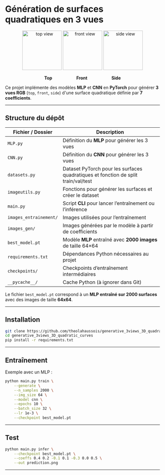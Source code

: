 # Génération de surfaces quadratiques en 3 vues

<p align="center">
  <img src="https://github.com/user-attachments/assets/f6106502-14b9-42a4-94d4-aa1707f43508" alt="top view" width="128" />
  <img src="https://github.com/user-attachments/assets/3083ee7a-bcb4-46cb-8bce-8cb0b6faafca" alt="front view" width="128" />
  <img src="https://github.com/user-attachments/assets/55cfbf40-36c9-4473-aff1-839351b23175" alt="side view" width="128" />
</p>

<p align="center">
  <strong>Top</strong> &nbsp;&nbsp;&nbsp;&nbsp;&nbsp;&nbsp;&nbsp;&nbsp;&nbsp;&nbsp;&nbsp;&nbsp;&nbsp;&nbsp;&nbsp;&nbsp;&nbsp;&nbsp; <strong>Front</strong> &nbsp;&nbsp;&nbsp;&nbsp;&nbsp;&nbsp;&nbsp;&nbsp;&nbsp;&nbsp;&nbsp;&nbsp;&nbsp;&nbsp;&nbsp;&nbsp;&nbsp;&nbsp; <strong>Side</strong>
</p>





Ce projet implémente des modèles **MLP** et **CNN** en **PyTorch** pour générer **3 vues RGB** (`top`, `front`, `side`) d'une surface quadratique définie par **7 coefficients**.

---

## Structure du dépôt

| Fichier / Dossier      | Description                                                                        |
| ---------------------- | ---------------------------------------------------------------------------------- |
| `MLP.py`               | Définition du **MLP** pour générer les 3 vues                                        |
| `CNN.py`               | Définition du **CNN** pour générer les 3 vues                                        |
| `datasets.py`          | Dataset PyTorch pour les surfaces quadratiques et fonction de split train/val/test |
| `imageutils.py`        | Fonctions pour générer les surfaces et créer le dataset                              |
| `main.py`              | Script **CLI** pour lancer l’entraînement ou l’inférence                             |
| `images_entrainement/` | Images utilisées pour l’entraînement                                               |
| `images_gen/`          | Images générées par le modèle à partir de coefficients                             |
| `best_model.pt`        | Modèle **MLP** entraîné avec **2000 images** de taille 64×64                       |
| `requirements.txt`     | Dépendances Python nécessaires au projet                                           |
| `checkpoints/`         | Checkpoints d’entraînement intermédiaires                                          |
| `__pycache__/`         | Cache Python (à ignorer dans Git)                                                  |

Le fichier `best_model.pt` correspond à un **MLP entraîné sur 2000 surfaces** avec des images de taille **64x64**.

---

## Installation

```bash
git clone https://github.com/theolahaussois/generative_3views_3D_quadratic_curves.git
cd generative_3views_3D_quadratic_curves
pip install -r requirements.txt
```

---

## Entraînement

Exemple avec un MLP :

```bash
python main.py train \
    --generate \
    --n_samples 2000 \
    --img_size 64 \
    --model cnn \
    --epochs 10 \
    --batch_size 32 \
    --lr 1e-3 \
    --checkpoint best_model.pt
```

---

## Test 

```bash
python main.py infer \
    --checkpoint best_model.pt \
    --coeffs 0.4 0.2 -0.1 0.1 -0.3 0.0 0.5 \
    --out prediction.png
```

---
